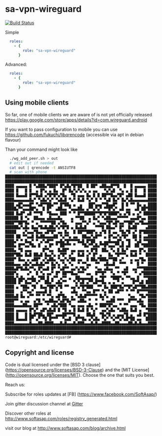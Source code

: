 sa-vpn-wireguard
================

[![Build Status](https://travis-ci.com/softasap/sa-vpn-wireguard.svg?branch=master)](https://travis-ci.com/softasap/sa-vpn-wireguard)

Simple

```YAML
  roles:
    - {
        role: "sa-vpn-wireguard"
      }
```

Advanced:

```YAML
  roles:
    - {
        role: "sa-vpn-wireguard"
      }
```

## Using mobile clients

So far, one of mobile clients we are aware of is not yet officially released   https://play.google.com/store/apps/details?id=com.wireguard.android

If you want to pass configuration to mobile you can use https://github.com/fukuchi/libqrencode (accessible via apt in debian flavour)

Than your command might look like

```sh
  ./wg_add_peer.sh > out
  # edit out if needed
  cat out | qrencode -t ANSIUTF8
  # scan with phone
█████████████████████████████████████████████████████████████████████
█████████████████████████████████████████████████████████████████████
████ ▄▄▄▄▄ █ ▀▄███▄▀███▀ █▀▄█▄▀█▀██  █ ██▀ ▄██▄▄█▀▀█  █  █ ▄▄▄▄▄ ████
████ █   █ █  ▄ █▀▄ ▄ █▄  █▀ █▄▀▄▀▄▀▄ ▄ ▄▄   ▀▄▀▄█  ▀▄ ▄ █ █   █ ████
████ █▄▄▄█ █▀▀█▄█ ▄▀█▀█▀▄▀█▄  ▀█ ▄▄▄ █▄ █ █ ██▀▀█▄▄▀█▀ ▄██ █▄▄▄█ ████
████▄▄▄▄▄▄▄█▄▀ ▀▄█▄▀▄▀ ▀▄█▄█ ▀▄▀ █▄█ ▀▄▀ █ ▀ ▀▄█ █▄▀ █▄▀▄█▄▄▄▄▄▄▄████
████ ▄█▀▄▄▄█▀ ▀▄█▀▀██▄▀▀ █▀██▄ ▄  ▄   ██▀▄▄▄▀▀█▄▄█▀  █ █ ▀▀ █▄ ▄ ████
█████▄▀▀▄▄▄██▀▄  █ █▀  ▄██▄▄ ▀▄▄▄██▄ ▄▀▀▄▀▄▀ ▀▀█▀▄▀ ▄█ ▄▄  ▄█ ██▀████
████ █▄█▀ ▄█ ▀▀▀█  ▀█▄▄▄ ███ ▀ ▀ █▀▀█████▀▀█▀█▀████▀▄ ▄▀█ ▄ ▄▀ ██████
██████ █ ▀▄  ██▄▄▄ ▄█▄▄▄█▄    ▄ ▀▀██  ▄ █▄▀ ▀▄██▄▄▄▀▀▀▀▀ ▄▄▄█▀▄▄ ████
████▀▀██▀█▄ ▀ ▄ ▀▀▀▀▀██ ▄▀█▄  ▀ ▄▄▄▀▀▄▀ ▄ ▀▄▄▄▀█▀▄█▀▄▄▀▀██▀▄▄▀█▄▄████
██████▄▀▄█▄ █▄▄▀█▄█▄██▄▀▄▀█▀█ ▄ █▄█▄█    ▀▀▀█ ██▄▄▀ █▀  █▄██    ▄████
█████   ▄▀▄▄▄▀█▄▄ ▄█▀█▀ ▄▄ █▄  █ ██▀▀███▀▄ ▄▀█ █ ▄▄ ▀█▄▀█ ▄▀ █▀██████
████ ██ ▀▀▄▄█ █▄██▄▄▄▄██ ▀▄▀▀▄ ▄▄  ██▄▄▀▄█▀▀ ▄ █▀▄▄▀▄▀█▀  ██ █ ▄▄████
████▄▀ ▀ █▄▄▀ ▀ ▄▀▄█▀▀ ▄▄█▄▀█▀▀▀▀█▄█ █▀██  ▄ ▄▄█▄▄▄█▀▄ ▀█  ▀▄█ ▀▀████
████▄ █▀▀▄▄▀█▄ █  ▄ █▀ ▀ ██▀▀▀ ▀   ▀█▄▀▀▄█▄▀▀█▀▄▄▄▀▀▄█ ▄█  ██ ▀██████
████▄ ▀█ ▄▄▄     █▀▀▄▄  █▄██▀ ▄▄ ▄▄▄ ▄ █▀█  ██▄ ▀▄ █ █▄▀ ▄▄▄ █▀▄ ████
████▀██▄ █▄█ ██▄█ █▄▄▀▄ ▄▀█▀ ▄▀  █▄█ ▄▀ █▀ ▄   █▄ ▀█▀▀▀▄ █▄█ ▀  █████
████▀ █▄▄ ▄ ▄██▀ ▄▀▄██▄ ▀▄▄▀▄▀██ ▄▄  █ ██▄▀███▄▀▀██ ▄▀   ▄ ▄▄▀█▄ ████
████▄▄▄ ▄█▄▀▄▄█▄█▄▀▀ █▄▀▄ ▀▄ ▀▄  ▀ ▀▀▄▄  ▀▀  ▄█▄▄█  ▀▀▀  ▀  █ ▀  ████
████▄█▀█▄█▄▀▀▄ █▀▄▄█ █▀ ▀▄█▀▀ ▄▄▀▄▀█▄▀   ▀▄▄ ▄█▄▄ ▀▀  ▄█  ▄▄▀▀▀██████
████▀▄    ▄▀  █ ▀▄ ▄▄▀ █▀ ██▀▀█▄▄▀▀▀ ▄▄  █▀▀█▀  ▀▄ ▀ ▀█▀   ▀ ▄▀██████
████▄▀▄█▄ ▄▄█▄ ▀██ █ ▄▀▀ ▄▀▀ ▄  ██▄▄▄▄▄█ ▄ ▀█▀  ▀███▀▄ ▀▀▄▄ █  ▀▀████
█████ █▀ █▄▄▀▀▄▀  ██▄▀ ▄█▄▀▀   ▀▄▀▄█ ▄▀▀▄█▀▀█▄ ▄ ▄ ▀ ▄    █▀▀▄█ █████
████ ▄ ▀██▄ ▀█  █▄▄▀██▀▄▀█ ▀▀ ▄▄▀▄▀█▀███  ▀▀ █▄ ███▀█▄▀▀█▀▄█▀▀██▄████
████   ▄▀▀▄▄▀ ▄▄▄▄█ █  ▀ ▄    ▄█▄  ▀▀▄▄ █▀▀ ▀▄ ██ ▄█▀▀ ▀ ▀▀ █▀▀▀▀████
████▄█ █▄ ▄▀▀ ▀▀ ▀ ▀▀▄ ▄█▀█▄  ▄ ▀▄█▄█▀▀▀▀▀ █▄▀▄  ▄      ▀▄▄  ▀█▄▀████
████▀▀ ▄ ▄▄  ▄▀█ ▀▄▄██▄▄▀▄█▀█▄▀▀ ▄██▄ ▀  ▀  ▀ ▄▄██ ▀▀▀  █▀▀▀▄█▄  ████
████▄▄▄▄██▄▄ ██▀▀  ▀ ▄█▄▀███ ▀▄▄ ▄▄▄ ▄█▄ ▀ ███▀█▀▄▄ ▀ ▀▀ ▄▄▄ ▀█▄ ████
████ ▄▄▄▄▄ █▀▄▀ ▄█▀▄█▄█ █ ▀█ ▄ █ █▄█ █ ▀▄▀  ▄▄▀▄█▄ ▀▄██▄ █▄█ ▄  ▀████
████ █   █ █▄█▀██▄ ██▀ ▄▄▄██▀▀▀█ ▄   ██▄█  ▀█▄▀█ ▄ ▄▄▄▀█ ▄  ▄█ █▀████
████ █▄▄▄█ █▀ ▄▀ ▀█ █▀▀▀  ▀▄▄█  █▀▀█▄ ▄▀▄█▄ ▀▄▀ ▀▄▀▀▄▀▄█▀██ ▄▄  █████
████▄▄▄▄▄▄▄█▄▄▄██▄████▄▄▄█▄█▄▄▄█▄███▄▄▄█▄█▄▄████▄▄██▄▄▄▄██▄█▄█▄▄▄████
█████████████████████████████████████████████████████████████████████
█████████████████████████████████████████████████████████████████████
root@wireguard:/etc/wireguard# 


```



Copyright and license
---------------------

Code is dual licensed under the [BSD 3 clause] (https://opensource.org/licenses/BSD-3-Clause) and the [MIT License] (http://opensource.org/licenses/MIT). Choose the one that suits you best.

Reach us:

Subscribe for roles updates at [FB] (https://www.facebook.com/SoftAsap/)

Join gitter discussion channel at [Gitter](https://gitter.im/softasap)

Discover other roles at  http://www.softasap.com/roles/registry_generated.html

visit our blog at http://www.softasap.com/blog/archive.html
